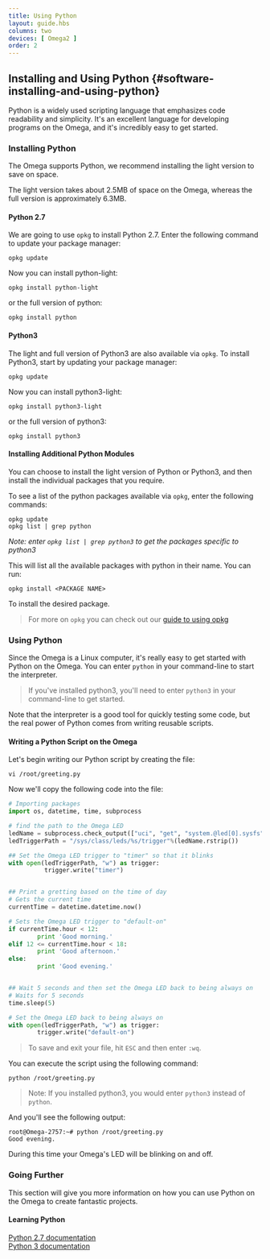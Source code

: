 ```yaml
---
title: Using Python
layout: guide.hbs
columns: two
devices: [ Omega2 ]
order: 2
---
```


<!-- // refer to the existing article for guidance -->

## Installing and Using Python {#software-installing-and-using-python}

<!-- // brief intro to Python (scripting language, easy to write) -->

Python is a widely used scripting language that emphasizes code readability and simplicity. It's an excellent language for developing programs on the Omega, and it's incredibly easy to get started.


### Installing Python

The Omega supports Python, we recommend installing the light version to save on space.

The light version takes about 2.5MB of space on the Omega, whereas the full version is approximately 6.3MB.

<!-- // LATER: TODO: point to root overlay article -->
<!-- >You can increase the storage space on your Omega using an external USB Storage device. For a guide on how to do that you can read our tutorial on [how to use a USB storage device on the Omega](#usb-article) -->

#### Python 2.7
We are going to use `opkg` to install Python 2.7. Enter the following command to update your package manager:

```
opkg update
```

Now you can install python-light:

```
opkg install python-light
```

or the full version of python:

```
opkg install python
```


#### Python3

The light and full version of Python3 are also available via `opkg`. To install Python3, start by updating your package manager:
```
opkg update
```

Now you can install python3-light:

```
opkg install python3-light
```

or the full version of python3:

```
opkg install python3
```


#### Installing Additional Python Modules

You can choose to install the light version of Python or Python3, and then install the individual packages that you require.

To see a list of the python packages available via `opkg`, enter the following commands:

```
opkg update
opkg list | grep python
```
*Note: enter `opkg list | grep python3` to get the packages specific to python3*


This will list all the available packages with python in their name. You can run:

```
opkg install <PACKAGE NAME>
```

To install the desired package.

>For more on `opkg` you can check out our [guide to using opkg](#software-using-opkg)

<!-- // DONE: add note about installing python3 packages -->

<!-- TODO: LATER: talk about pip -->

### Using Python

Since the Omega is a Linux computer, it's really easy to get started with Python on the Omega. You can enter `python` in your command-line to start the interpreter.

>If you've installed python3, you'll need to enter `python3` in your command-line to get started.

Note that the interpreter is a good tool for quickly testing some code, but the real power of Python comes from writing reusable scripts.


#### Writing a Python Script on the Omega

<!-- // example of writing a basic python script that changes the trigger of the Omega LED -->
<!-- // example of how to run it from the command line -->

<!-- // DONE: change the os.system calls to actually open the file, write to it, and then close it -->

<!-- //DONE: reorder the text so that it's logical and friendly -->

Let's begin writing our Python script by creating the file:

```
vi /root/greeting.py
```

Now we'll copy the following code into the file:


```Python
# Importing packages
import os, datetime, time, subprocess

# find the path to the Omega LED
ledName = subprocess.check_output(["uci", "get", "system.@led[0].sysfs"])
ledTriggerPath = "/sys/class/leds/%s/trigger"%(ledName.rstrip())

## Set the Omega LED trigger to "timer" so that it blinks
with open(ledTriggerPath, "w") as trigger:
          trigger.write("timer")


## Print a gretting based on the time of day
# Gets the current time
currentTime = datetime.datetime.now()

# Sets the Omega LED trigger to "default-on"
if currentTime.hour < 12:
        print 'Good morning.'
elif 12 <= currentTime.hour < 18:
        print 'Good afternoon.'
else:
        print 'Good evening.'


## Wait 5 seconds and then set the Omega LED back to being always on
# Waits for 5 seconds
time.sleep(5)

# Set the Omega LED back to being always on
with open(ledTriggerPath, "w") as trigger:
        trigger.write("default-on")

```

>To save and exit your file, hit `ESC` and then enter `:wq`.

You can execute the script using the following command:

```
python /root/greeting.py
```

>Note: If you installed python3, you would enter `python3` instead of `python`.


And you'll see the following output:

```
root@Omega-2757:~# python /root/greeting.py
Good evening.

```

During this time your Omega's LED will be blinking on and off.


### Going Further

This section will give you more information on how you can use Python on the Omega to create fantastic projects.

#### Learning Python

<!-- // link to some python documentation and guides for more info on getting started with python -->
[Python 2.7 documentation](https://docs.python.org/2/)<br>
[Python 3 documentation](https://docs.python.org/3/)

<!-- #### Omega Python Modules -->

<!-- // there are a bunch of python packages created by onion to control anything from omega gpios to Expansions -->
<!-- // have a list of articles with links -->
<!-- // note: we will create a fourth documentation section, reference, to house all of the existing documentation -->



<!-- ### Using Pip - Python's package manager -->

<!-- // it's possible to use pip to get additional python packages, just not for packages that need to be compiled -->
<!-- // ask michael for implementation details -->
